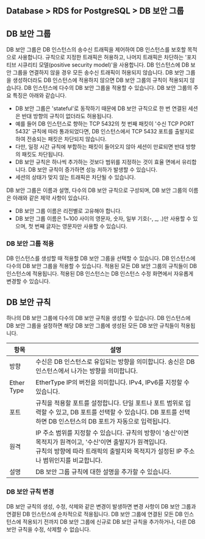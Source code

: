 ## Database > RDS for PostgreSQL > DB 보안 그룹

## DB 보안 그룹

DB 보안 그룹은 DB 인스턴스의 송수신 트래픽을 제어하여 DB 인스턴스를 보호할 목적으로 사용합니다. 규칙으로 지정한 트래픽은 허용하고, 나머지 트래픽은 차단하는 '포지티브 시큐리티 모델(positive security model)'을 사용합니다. DB 인스턴스에 DB 보안 그룹을 연결하지 않을 경우 모든 송수신 트래픽이 허용되지 않습니다. DB 보안 그룹을 생성하더라도 DB 인스턴스에 적용하지 않으면 DB 보안 그룹의 규칙이 적용되지 않습니다. DB 인스턴스에 다수의 DB 보안 그룹을 적용할 수 있습니다. DB 보안 그룹의 주요 특징은 아래와 같습니다.

* DB 보안 그룹은 'stateful'로 동작하기 때문에 DB 보안 규칙으로 한 번 연결된 세션은 반대 방향의 규칙이 없더라도 허용됩니다.
* 예를 들어 DB 인스턴스로 향하는 TCP 5432의 첫 번째 패킷이 '수신 TCP PORT 5432' 규칙에 따라 통과되었다면, DB 인스턴스에서 TCP 5432 포트를 출발지로 하여 전송되는 패킷은 차단되지 않습니다.
* 다만, 일정 시간 규칙에 부합하는 패킷이 들어오지 않아 세션이 만료되면 반대 방향의 패킷도 차단됩니다.
* DB 보안 규칙은 하나씩 추가하는 것보다 범위를 지정하는 것이 효율 면에서 유리합니다. DB 보안 규칙이 증가하면 성능 저하가 발생할 수 있습니다.
* 세션의 상태가 맞지 않는 트래픽은 차단될 수 있습니다.

DB 보안 그룹은 이름과 설명, 다수의 DB 보안 규칙으로 구성되며, DB 보안 그룹의 이름은 아래와 같은 제약 사항이 있습니다.

* DB 보안 그룹 이름은 리전별로 고유해야 합니다.
* DB 보안 그룹 이름은 1~100 사이의 영문자, 숫자, 일부 기호(-, _, .)만 사용할 수 있으며, 첫 번째 글자는 영문자만 사용할 수 있습니다.

### DB 보안 그룹 적용

DB 인스턴스를 생성할 때 적용할 DB 보안 그룹을 선택할 수 있습니다. DB 인스턴스에 다수의 DB 보안 그룹을 적용할 수 있습니다. 적용된 모든 DB 보안 그룹의 규칙들이 DB 인스턴스에 적용됩니다. 적용된 DB 인스턴스는 DB 인스턴스 수정 화면에서 자유롭게 변경할 수 있습니다.

## DB 보안 규칙

하나의 DB 보안 그룹에 다수의 DB 보안 규칙을 생성할 수 있습니다. DB 인스턴스에 DB 보안 그룹을 설정하면 해당 DB 보안 그룹에 생성된 모든 DB 보안 규칙들이 적용됩니다.

| 항목         | 설명                                                                                                                       |
|------------|--------------------------------------------------------------------------------------------------------------------------|
| 방향         | 수신은 DB 인스턴스로 유입되는 방향을 의미합니다. 송신은 DB 인스턴스에서 나가는 방향을 의미합니다.                                                                |
| Ether Type | EtherType IP의 버전을 의미합니다. IPv4, IPv6를 지정할 수 있습니다.                                                                         |
| 포트         | 규칙을 적용할 포트를 설정합니다. 단일 포트나 포트 범위로 입력할 수 있고, DB 포트를 선택할 수 있습니다. DB 포트를 선택하면 DB 인스턴스의 DB 포트가 자동으로 입력됩니다.                    |
| 원격         | IP 주소 범위를 지정할 수 있습니다. 규칙의 방향이 '송신'이면 목적지가 원격이고, '수신'이면 출발지가 원격입니다.<br/>규칙의 방향에 따라 트래픽의 출발지와 목적지가 설정된 IP 주소나 범위인지를 비교합니다. |
| 설명         | DB 보안 그룹 규칙에 대한 설명을 추가할 수 있습니다.                                                                                          |

### DB 보안 규칙 변경

DB 보안 규칙의 생성, 수정, 삭제와 같은 변경이 발생하면 변경 사항이 DB 보안 그룹과 연결된 DB 인스턴스에 순차적으로 적용됩니다. DB 보안 그룹에 연결된 모든 DB 인스턴스에 적용되기 전까지 DB 보안 그룹에 신규로 DB 보안 규칙을 추가하거나, 다른 DB 보안 규칙을 수정, 삭제할 수 없습니다.